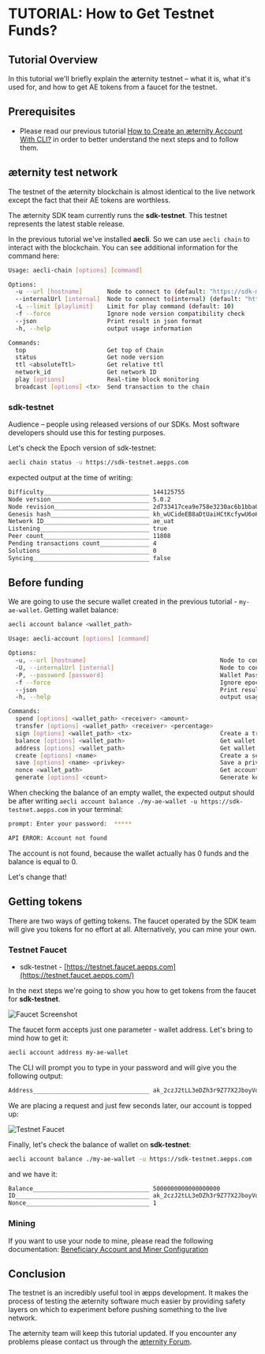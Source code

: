 # TUTORIAL: How to Get Testnet Funds?

## Tutorial Overview

In this tutorial we'll briefly explain the æternity testnet – what it is, what it's used for, and how to get AE tokens from a faucet for the testnet.

## Prerequisites

- Please read our previous tutorial [How to Create an æternity Account With CLI?](account-creation-in-ae-cli.md) in order to better understand the next steps and to follow them.

## æternity test network

The testnet of the æternity blockchain is almost identical to the live network except the fact that their AE tokens are worthless.

The æternity SDK team currently runs the **sdk-testnet**. This testnet represents the latest stable release.

In the previous tutorial we've installed **aecli**. So we can use ```aecli chain``` to interact with the blockchain. You can see additional information for the command here:

```bash
Usage: aecli-chain [options] [command]

Options:
  -u --url [hostname]       Node to connect to (default: "https://sdk-mainnet.aepps.com")
  --internalUrl [internal]  Node to connect to(internal) (default: "https://sdk-mainnet.aepps.com")
  -L --limit [playlimit]    Limit for play command (default: 10)
  -f --force                Ignore node version compatibility check
  --json                    Print result in json format
  -h, --help                output usage information

Commands:
  top                       Get top of Chain
  status                    Get node version
  ttl <absoluteTtl>         Get relative ttl
  network_id                Get network ID
  play [options]            Real-time block monitoring
  broadcast [options] <tx>  Send transaction to the chain
```

### sdk-testnet

Audience – people using released versions of our SDKs. Most software developers should use this for testing purposes.

Let's check the Epoch version of sdk-testnet:

```bash
aecli chain status -u https://sdk-testnet.aepps.com
```

expected output at the time of writing:

```bash
Difficulty______________________________ 144125755
Node version____________________________ 5.0.2
Node revision___________________________ 2d733417cea9e758e3230ac6b1bba0d0ac8a1770
Genesis hash____________________________ kh_wUCideEB8aDtUaiHCtKcfywU6oHZW6gnyci8Mw6S1RSTCnCRu
Network ID______________________________ ae_uat
Listening_______________________________ true
Peer count______________________________ 11808
Pending transactions count______________ 4
Solutions_______________________________ 0
Syncing_________________________________ false
```

## Before funding

We are going to use the secure wallet created in the previous tutorial - ```my-ae-wallet```.
Getting wallet balance:

```bash
aecli account balance <wallet_path>
```

```bash
Usage: aecli-account [options] [command]

Options:
  -u, --url [hostname]                                      Node to connect to (default: "https://sdk-mainnet.aepps.com")
  -U, --internalUrl [internal]                              Node to connect to(internal) (default: "https://sdk-mainnet.aepps.com")
  -P, --password [password]                                 Wallet Password
  -f --force                                                Ignore epoch version compatibility check
  --json                                                    Print result in json format
  -h, --help                                                output usage information

Commands:
  spend [options] <wallet_path> <receiver> <amount>
  transfer [options] <wallet_path> <receiver> <percentage>
  sign [options] <wallet_path> <tx>                         Create a transaction to another wallet
  balance [options] <wallet_path>                           Get wallet balance
  address [options] <wallet_path>                           Get wallet address
  create [options] <name>                                   Create a secure wallet
  save [options] <name> <privkey>                           Save a private keys string to a password protected file wallet
  nonce <wallet_path>                                       Get account nonce
  generate [options] <count>                                Generate keyPairs
```

When checking the balance of an empty wallet, the expected output should be after writing `aecli account balance ./my-ae-wallet -u https://sdk-testnet.aepps.com` in your terminal:

```bash
prompt: Enter your password:  *****

API ERROR: Account not found
```

The account is not found, because the wallet actually has 0 funds and the balance is equal to 0.

Let's change that!

## Getting tokens

There are two ways of getting tokens. The faucet operated by the SDK team will give you tokens for no effort at all. Alternatively, you can mine your own.

### Testnet Faucet

- sdk-testnet - [https://testnet.faucet.aepps.com](https://testnet.faucet.aepps.com/)

In the next steps we're going to show you how to get tokens from the faucet for **sdk-testnet**.

![Faucet Screenshot](https://i.ibb.co/jyBqgfK/Screenshot-from-2019-11-07-22-42-02.png)

The faucet form accepts just one parameter - wallet address.
Let's bring to mind how to get it:

```bash
aecli account address my-ae-wallet
```

The CLI will prompt you to type in your password and will give you the following output:

```bash
Address_________________________________ ak_2czJ2tLL3eDZh3r9Z77X2JboyVof3y9brzQaAWC6WhmwuB4HKv
```

We are placing a request and just few seconds later, our account is topped up:

![Testnet Faucet](https://i.ibb.co/b68Fn3V/Screenshot-from-2019-11-07-22-47-52.png)

Finally, let's check the balance of wallet on **sdk-testnet**:

```bash
aecli account balance ./my-ae-wallet -u https://sdk-testnet.aepps.com
```

and we have it:

```bash
Balance_________________________________ 5000000000000000000
ID______________________________________ ak_2czJ2tLL3eDZh3r9Z77X2JboyVof3y9brzQaAWC6WhmwuB4HKv
Nonce___________________________________ 1
```
### Mining

If you want to use your node to mine, please read the following documentation:
[Beneficiary Account and Miner Configuration](https://github.com/aeternity/epoch/blob/master/docs/configuration.md#beneficiary-account)

## Conclusion

The testnet is an incredibly useful tool in æpps development. It makes the process of testing the æternity software much easier by providing safety layers on which to experiment before pushing something to the live network.

The æternity team will keep this tutorial updated. If you encounter any problems please contact us through the [æternity Forum](https://forum.aeternity.com/c/development).
